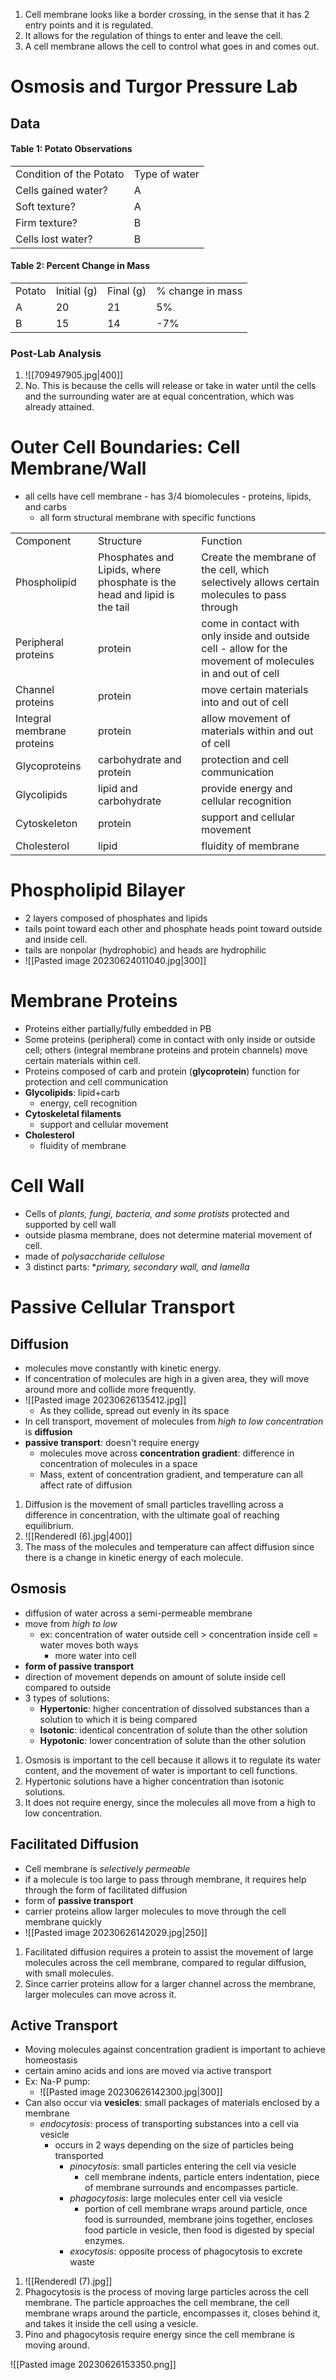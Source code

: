 1. Cell membrane looks like a border crossing, in the sense that it has 2 entry points and it is regulated.
2. It allows for the regulation of things to enter and leave the cell.
3. A cell membrane allows the cell to control what goes in and comes out.

# Osmosis and Turgor Pressure Lab

## Data
#### Table 1: Potato Observations

|   |   |
|---|---|
|Condition of the Potato|Type of water|
|Cells gained water?|A|
|Soft texture?|A|
|Firm texture?|B|
|Cells lost water?|B|

#### Table 2: Percent Change in Mass

|   |   |   |   |
|---|---|---|---|
|Potato|Initial (g)|Final (g)|% change in mass|
|A|20|21|5%|
|B|15|14|-7%|

### Post-Lab Analysis
1. ![[709497905.jpg|400]]
2. No. This is because the cells will release or take in water until the cells and the surrounding water are at equal concentration, which was already attained.
# Outer Cell Boundaries: Cell Membrane/Wall
- all cells have cell membrane - has 3/4 biomolecules - proteins, lipids, and carbs
	- all form structural membrane with specific functions

|   |   |   |
|---|---|---|
|Component|Structure|Function|
|Phospholipid|Phosphates and Lipids, where phosphate is the head and lipid is the tail|Create the membrane of the cell, which selectively allows certain molecules to pass through|
|Peripheral proteins|protein|come in contact with only inside and outside cell - allow for the movement of molecules in and out of cell|
|Channel proteins|protein|move certain materials into and out of cell|
|Integral membrane proteins|protein|allow movement of materials within and out of cell|
|Glycoproteins|carbohydrate and protein|protection and cell communication|
|Glycolipids|lipid and carbohydrate|provide energy and cellular recognition|
|Cytoskeleton|protein|support and cellular movement|
|Cholesterol|lipid|fluidity of membrane|

# Phospholipid Bilayer
- 2 layers composed of phosphates and lipids
- tails point toward each other and phosphate heads point toward outside and inside cell.
- tails are nonpolar (hydrophobic) and heads are hydrophilic
- ![[Pasted image 20230624011040.jpg|300]]

# Membrane Proteins
- Proteins either partially/fully embedded in PB
- Some proteins (peripheral) come in contact with only inside or outside cell; others (integral membrane proteins and protein channels) move certain materials within cell.
- Proteins composed of carb and protein (**glycoprotein**) function for protection and cell communication
- **Glycolipids**: lipid+carb
	- energy, cell recognition
- **Cytoskeletal filaments**
	- support and cellular movement
- **Cholesterol**
	- fluidity of membrane

# Cell Wall
- Cells of *plants, fungi, bacteria, and some protists* protected and supported by cell wall
- outside plasma membrane, does not determine material movement of cell.
- made of *polysaccharide cellulose*
- 3 distinct parts: **primary, secondary wall, and lamella*

# Passive Cellular Transport

## Diffusion
- molecules move constantly with kinetic energy.
- If concentration of molecules are high in a given area, they will move around more and collide more frequently.
- ![[Pasted image 20230626135412.jpg]]
	- As they collide, spread out evenly in its space
- In cell transport, movement of molecules from *high to low concentration* is **diffusion**
- **passive transport**: doesn't require energy
	- molecules move across **concentration gradient**: difference in concentration of molecules in a space
	- Mass, extent of concentration gradient, and temperature can all affect rate of diffusion

1. Diffusion is the movement of small particles travelling across a difference in concentration, with the ultimate goal of reaching equilibrium.
2. ![[RenderedI (6).jpg|400]]
3. The mass of the molecules and temperature can affect diffusion since there is a change in kinetic energy of each molecule. 

## Osmosis
- diffusion of water across a semi-permeable membrane
- move from *high to low*
	- ex: concentration of water outside cell > concentration inside cell = water moves both ways
		- more water into cell
- **form of passive transport**
- direction of movement depends on amount of solute inside cell compared to outside
- 3 types of solutions:
	- **Hypertonic**: higher concentration of dissolved substances than a solution to which it is being compared
	- **Isotonic**: identical concentration of solute than the other solution
	- **Hypotonic**: lower concentration of solute than the other solution

1. Osmosis is important to the cell because it allows it to regulate its water content, and the movement of water is important to cell functions.
2. Hypertonic solutions have a higher concentration than isotonic solutions.
3. It does not require energy, since the molecules all move from a high to low concentration.

## Facilitated Diffusion
- Cell membrane is *selectively permeable*
- if a molecule is too large to pass through membrane, it requires help through the form of facilitated diffusion
- form of **passive transport**
- carrier proteins allow larger molecules to move through the cell membrane quickly
- ![[Pasted image 20230626142029.jpg|250]]

1. Facilitated diffusion requires a protein to assist the movement of large molecules across the cell membrane, compared to regular diffusion, with small molecules.
2. Since carrier proteins allow for a larger channel across the membrane, larger molecules can move across it.

## Active Transport
- Moving molecules against concentration gradient is important to achieve homeostasis
- certain amino acids and ions are moved via active transport
- Ex: Na-P pump:
	- ![[Pasted image 20230626142300.jpg|300]]
- Can also occur via **vesicles**: small packages of materials enclosed by a membrane
	- *endocytosis*: process of transporting substances into a cell via vesicle
		- occurs in 2 ways depending on the size of particles being transported
			- *pinocytosis*: small particles entering the cell via vesicle
				- cell membrane indents, particle enters indentation, piece of membrane surrounds and encompasses particle.
			- *phagocytosis*: large molecules enter cell via vesicle
				- portion of cell membrane wraps around particle, once food is surrounded, membrane joins together, encloses food particle in vesicle, then food is digested by special enzymes.
			- *exocytosis*: opposite process of phagocytosis to excrete waste


1. ![[RenderedI (7).jpg]]
2. Phagocytosis is the process of moving large particles across the cell membrane. The particle approaches the cell membrane, the cell membrane wraps around the particle, encompasses it, closes behind it, and takes it inside the cell using a vesicle.
3. Pino and phagocytosis require energy since the cell membrane is moving around.

![[Pasted image 20230626153350.png]]

